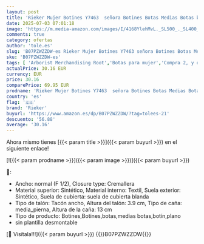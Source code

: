 ```yaml
---
layout: post
title: 'Rieker Mujer Botines Y7463  señora Botines Botas Medias Botas botín Plano Gris  Grau / 40  39 EU / 6 UK'
date: 2025-07-03 07:01:18
image: 'https://m.media-amazon.com/images/I/4168YlehMvL._SL500_._SL400_.jpg'
comments: true
category: ofertas
author: 'tole.es'
slug: 'B07PZWZZDW-es Rieker Mujer Botines Y7463 señora Botines Botas Medias...'
sku: 'B07PZWZZDW-es'
tags: [ 'Arborist Merchandising Root','Botas para mujer','Compra 2, y obtén un 10% de descuento','Compra 2, y obtén un 10% de descuento_Shoes','Moda','Moda Mujer','Regalos','Self Service','Special Features Stores','Zapatos para mujer','botines','c8538d25-3af9-48d3-aeff-5f3ce5572a36_0','c8538d25-3af9-48d3-aeff-5f3ce5572a36_4301','c8538d25-3af9-48d3-aeff-5f3ce5572a36_6301','rieker','🇪🇸', ]
actualPrice: 30.16 EUR
currency: EUR
price: 30.16
comparePrice: 69.95 EUR
prodname: 'Rieker Mujer Botines Y7463  señora Botines Botas Medias Botas botín Plano Gris  Grau / 40  39 EU / 6 UK'
country: 'es'
flag: '🇪🇸'
brand: 'Rieker'
buyurl: 'https://www.amazon.es/dp/B07PZWZZDW/?tag=tolees-21'
descuento: '56.88'
average: '30.16'
---
```


Ahora mismo tienes [{{< param title >}}]({{< param buyurl >}}) en el siguiente enlace!

[![{{< param prodname >}}]({{< param image >}})]({{< param buyurl >}})

🔎:

- Ancho: normal (F 1/2), Closure type: Cremallera
- Material superior: Sintético, Material interno: Textil, Suela exterior: Sintético, Suela de cubierta: suela de cubierta blanda
- Tipo de talón: Tacón ancho, Altura del talón: 3.9 cm, Tipo de caña: media_pierna, Altura de la caña: 13 cm
- Tipo de producto: Botines,Botines,botas,medias botas,botín,plano
- sin plantilla desmontable

[🛒 Visítala!!!]({{< param buyurl >}})
{{<world>}}B07PZWZZDW{{</world>}}
